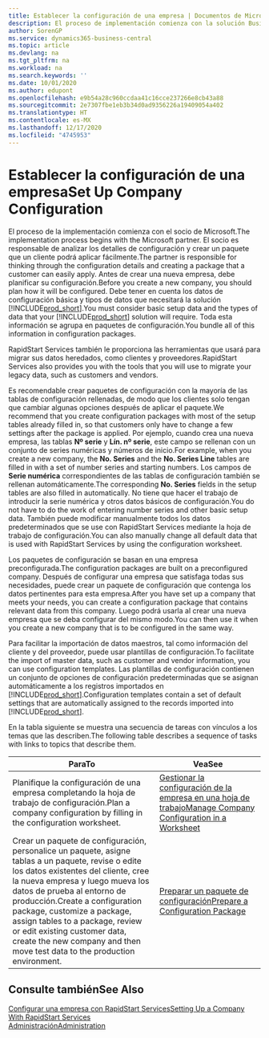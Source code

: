 ```yaml
---
title: Establecer la configuración de una empresa | Documentos de Microsoft
description: El proceso de implementación comienza con la solución Business Central requerida. Toda esta información se agrupa en paquetes de configuración.
author: SorenGP
ms.service: dynamics365-business-central
ms.topic: article
ms.devlang: na
ms.tgt_pltfrm: na
ms.workload: na
ms.search.keywords: ''
ms.date: 10/01/2020
ms.author: edupont
ms.openlocfilehash: e9b54a28c960ccdaa41c16cce237266e8cb43a88
ms.sourcegitcommit: 2e7307fbe1eb3b34d0ad9356226a19409054a402
ms.translationtype: HT
ms.contentlocale: es-MX
ms.lasthandoff: 12/17/2020
ms.locfileid: "4745953"
---
```

# <a name="set-up-company-configuration"></a><span data-ttu-id="dac04-104">Establecer la configuración de una empresa</span><span class="sxs-lookup"><span data-stu-id="dac04-104">Set Up Company Configuration</span></span>
<span data-ttu-id="dac04-105">El proceso de la implementación comienza con el socio de Microsoft.</span><span class="sxs-lookup"><span data-stu-id="dac04-105">The implementation process begins with the Microsoft partner.</span></span> <span data-ttu-id="dac04-106">El socio es responsable de analizar los detalles de configuración y crear un paquete que un cliente podrá aplicar fácilmente.</span><span class="sxs-lookup"><span data-stu-id="dac04-106">The partner is responsible for thinking through the configuration details and creating a package that a customer can easily apply.</span></span> <span data-ttu-id="dac04-107">Antes de crear una nueva empresa, debe planificar su configuración.</span><span class="sxs-lookup"><span data-stu-id="dac04-107">Before you create a new company, you should plan how it will be configured.</span></span> <span data-ttu-id="dac04-108">Debe tener en cuenta los datos de configuración básica y tipos de datos que necesitará la solución [!INCLUDE[prod_short](includes/prod_short.md)].</span><span class="sxs-lookup"><span data-stu-id="dac04-108">You must consider basic setup data and the types of data that your [!INCLUDE[prod_short](includes/prod_short.md)] solution will require.</span></span> <span data-ttu-id="dac04-109">Toda esta información se agrupa en paquetes de configuración.</span><span class="sxs-lookup"><span data-stu-id="dac04-109">You bundle all of this information in configuration packages.</span></span>

<span data-ttu-id="dac04-110">RapidStart Services también le proporciona las herramientas que usará para migrar sus datos heredados, como clientes y proveedores.</span><span class="sxs-lookup"><span data-stu-id="dac04-110">RapidStart Services also provides you with the tools that you will use to migrate your legacy data, such as customers and vendors.</span></span>  

<span data-ttu-id="dac04-111">Es recomendable crear paquetes de configuración con la mayoría de las tablas de configuración rellenadas, de modo que los clientes solo tengan que cambiar algunas opciones después de aplicar el paquete.</span><span class="sxs-lookup"><span data-stu-id="dac04-111">We recommend that you create configuration packages with most of the setup tables already filled in, so that customers only have to change a few settings after the package is applied.</span></span> <span data-ttu-id="dac04-112">Por ejemplo, cuando crea una nueva empresa, las tablas **Nº serie** y **Lín. nº serie**, este campo se rellenan con un conjunto de series numéricas y números de inicio.</span><span class="sxs-lookup"><span data-stu-id="dac04-112">For example, when you create a new company, the **No. Series** and the **No. Series Line** tables are filled in with a set of number series and starting numbers.</span></span> <span data-ttu-id="dac04-113">Los campos de **Serie numérica** correspondientes de las tablas de configuración también se rellenan automáticamente.</span><span class="sxs-lookup"><span data-stu-id="dac04-113">The corresponding **No. Series** fields in the setup tables are also filled in automatically.</span></span> <span data-ttu-id="dac04-114">No tiene que hacer el trabajo de introducir la serie numérica y otros datos básicos de configuración.</span><span class="sxs-lookup"><span data-stu-id="dac04-114">You do not have to do the work of entering number series and other basic setup data.</span></span> <span data-ttu-id="dac04-115">También puede modificar manualmente todos los datos predeterminados que se use con RapidStart Services mediante la hoja de trabajo de configuración.</span><span class="sxs-lookup"><span data-stu-id="dac04-115">You can also manually change all default data that is used with RapidStart Services by using the configuration worksheet.</span></span>  

<span data-ttu-id="dac04-116">Los paquetes de configuración se basan en una empresa preconfigurada.</span><span class="sxs-lookup"><span data-stu-id="dac04-116">The configuration packages are built on a preconfigured company.</span></span> <span data-ttu-id="dac04-117">Después de configurar una empresa que satisfaga todas sus necesidades, puede crear un paquete de configuración que contenga los datos pertinentes para esta empresa.</span><span class="sxs-lookup"><span data-stu-id="dac04-117">After you have set up a company that meets your needs, you can create a configuration package that contains relevant data from this company.</span></span> <span data-ttu-id="dac04-118">Luego podrá usarla al crear una nueva empresa que se deba configurar del mismo modo.</span><span class="sxs-lookup"><span data-stu-id="dac04-118">You can then use it when you create a new company that is to be configured in the same way.</span></span>  

<span data-ttu-id="dac04-119">Para facilitar la importación de datos maestros, tal como información del cliente y del proveedor, puede usar plantillas de configuración.</span><span class="sxs-lookup"><span data-stu-id="dac04-119">To facilitate the import of master data, such as customer and vendor information, you can use configuration templates.</span></span> <span data-ttu-id="dac04-120">Las plantillas de configuración contienen un conjunto de opciones de configuración predeterminadas que se asignan automáticamente a los registros importados en [!INCLUDE[prod_short](includes/prod_short.md)].</span><span class="sxs-lookup"><span data-stu-id="dac04-120">Configuration templates contain a set of default settings that are automatically assigned to the records imported into [!INCLUDE[prod_short](includes/prod_short.md)].</span></span>

<span data-ttu-id="dac04-121">En la tabla siguiente se muestra una secuencia de tareas con vínculos a los temas que las describen.</span><span class="sxs-lookup"><span data-stu-id="dac04-121">The following table describes a sequence of tasks with links to topics that describe them.</span></span>

|<span data-ttu-id="dac04-122">**Para**</span><span class="sxs-lookup"><span data-stu-id="dac04-122">**To**</span></span>|<span data-ttu-id="dac04-123">**Vea**</span><span class="sxs-lookup"><span data-stu-id="dac04-123">**See**</span></span>|  
|------------|-------------|  
|<span data-ttu-id="dac04-124">Planifique la configuración de una empresa completando la hoja de trabajo de configuración.</span><span class="sxs-lookup"><span data-stu-id="dac04-124">Plan a company configuration by filling in the configuration worksheet.</span></span>|[<span data-ttu-id="dac04-125">Gestionar la configuración de la empresa en una hoja de trabajo</span><span class="sxs-lookup"><span data-stu-id="dac04-125">Manage Company Configuration in a Worksheet</span></span>](admin-how-to-manage-company-configuration-in-a-worksheet.md)|  
|<span data-ttu-id="dac04-126">Crear un paquete de configuración, personalice un paquete, asigne tablas a un paquete, revise o edite los datos existentes del cliente, cree la nueva empresa y luego mueva los datos de prueba al entorno de producción.</span><span class="sxs-lookup"><span data-stu-id="dac04-126">Create a configuration package, customize a package, assign tables to a package, review or edit existing customer data, create the new company and then move test data to the production environment.</span></span>|[<span data-ttu-id="dac04-127">Preparar un paquete de configuración</span><span class="sxs-lookup"><span data-stu-id="dac04-127">Prepare a Configuration Package</span></span>](admin-how-to-prepare-a-configuration-package.md)| 

## <a name="see-also"></a><span data-ttu-id="dac04-128">Consulte también</span><span class="sxs-lookup"><span data-stu-id="dac04-128">See Also</span></span>  
[<span data-ttu-id="dac04-129">Configurar una empresa con RapidStart Services</span><span class="sxs-lookup"><span data-stu-id="dac04-129">Setting Up a Company With RapidStart Services</span></span>](admin-set-up-a-company-with-rapidstart.md)  
[<span data-ttu-id="dac04-130">Administración</span><span class="sxs-lookup"><span data-stu-id="dac04-130">Administration</span></span>](admin-setup-and-administration.md)
